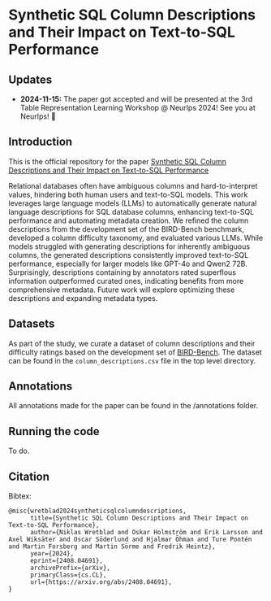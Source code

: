 # Synthetic SQL Column Descriptions and Their Impact on Text-to-SQL Performance

## Updates

- **2024-11-15:** The paper got accepted and will be presented at the 3rd Table Representation Learning Workshop @ NeurIps 2024! See you at NeurIps! 🎉 

## Introduction

This is the official repository for the paper [Synthetic SQL Column Descriptions and Their Impact on Text-to-SQL Performance](https://arxiv.org/abs/2408.04691)

Relational databases often have ambiguous columns and hard-to-interpret values, hindering both human users and text-to-SQL models. This work leverages large language models (LLMs) to automatically generate natural language descriptions for SQL database columns, enhancing text-to-SQL performance and automating metadata creation. We refined the column descriptions from the development set of the BIRD-Bench benchmark, developed a column difficulty taxonomy, and evaluated various LLMs. While models struggled with generating descriptions for inherently ambiguous columns, the generated descriptions consistently improved text-to-SQL performance, especially for larger models like GPT-4o and Qwen2 72B. Surprisingly, descriptions containing by annotators rated superflous information outperformed curated ones, indicating benefits from more comprehensive metadata. Future work will explore optimizing these descriptions and expanding metadata types.

## Datasets

As part of the study, we curate a dataset of column descriptions and their difficulty ratings based on the development set of [BIRD-Bench](https://bird-bench.github.io/). The dataset can be found in the `column_descriptions.csv` file in the top level directory. 


## Annotations

All annotations made for the paper can be found in the /annotations folder. 

## Running the code

To do. 

## Citation

Bibtex:
```
@misc{wretblad2024syntheticsqlcolumndescriptions,
      title={Synthetic SQL Column Descriptions and Their Impact on Text-to-SQL Performance}, 
      author={Niklas Wretblad and Oskar Holmström and Erik Larsson and Axel Wiksäter and Oscar Söderlund and Hjalmar Öhman and Ture Pontén and Martin Forsberg and Martin Sörme and Fredrik Heintz},
      year={2024},
      eprint={2408.04691},
      archivePrefix={arXiv},
      primaryClass={cs.CL},
      url={https://arxiv.org/abs/2408.04691}, 
}
```
